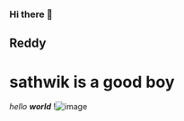 ### Hi there 👋

<!--
**sathwik-reddy413/sathwik-reddy413** is a ✨ _special_ ✨ repository because its `README.md` (this file) appears on your GitHub profile.

Here are some ideas to get you started:

- 🔭 I’m currently working on ...
- 🌱 I’m currently learning ...
- 👯 I’m looking to collaborate on ...
- 🤔 I’m looking for help with ...
- 💬 Ask me about ...
- 📫 How to reach me: ...
- 😄 Pronouns: ...
- ⚡ Fun fact: ...
-->
## Reddy
## <h1> sathwik is a good boy</h1>
*hello* ***world***
!![image](https://user-images.githubusercontent.com/84559055/142842795-eb1e4ac7-d84c-4acb-9868-d8a1ce592beb.png)
